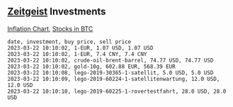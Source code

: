 ## [Zeitgeist](index.html) Investments

[Inflation Chart](https://inflationchart.com),
[Stocks in BTC](https://stonksinbtc.xyz/)

```
date, investment, buy price, sell price
2023-03-22 10:10:02, 1-EUR, 1.07 USD, 1.07 USD
2023-03-22 10:10:02, 1-EUR, 7.4 CNY, 7.4 CNY
2023-03-22 10:10:02, crude-oil-brent-barrel, 74.77 USD, 74.77 USD
2023-03-22 10:10:02, gold-10g, 602.88 EUR, 568.39 EUR
2023-03-22 10:10:08, lego-2019-30365-1-satellit, 5.0 USD, 5.0 USD
2023-03-22 10:10:09, lego-2019-60224-1-satellitenwartung, 12.0 USD, 12.0 USD
2023-03-22 10:10:10, lego-2019-60225-1-rovertestfahrt, 28.0 USD, 28.0 USD
```
